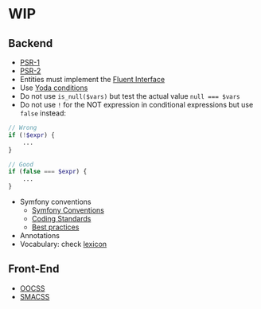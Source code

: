 # WIP

## Backend

* [PSR-1](https://github.com/php-fig/fig-standards/blob/master/accepted/PSR-1-basic-coding-standard.md)
* [PSR-2](http://www.php-fig.org/psr/psr-2)
* Entities must implement the [Fluent Interface](http://en.wikipedia.org/wiki/Fluent_interface)
* Use [Yoda conditions](http://en.wikipedia.org/wiki/Yoda_conditions)
* Do not use ``is_null($vars)`` but test the actual value ``null === $vars``
* Do not use ``!`` for the NOT expression in conditional expressions but use ``false`` instead:

```php
// Wrong
if (!$expr) {
    ...
}

// Good
if (false === $expr) {
    ...
}
```
* Symfony conventions
  * [Symfony Conventions](http://symfony.com/doc/2.7/contributing/code/conventions.html)
  * [Coding Standards](http://symfony.com/doc/2.7/contributing/code/standards.html)
  * [Best practices](http://symfony.com/doc/2.7/best_practices/index.html)
* Annotations
* Vocabulary: check [lexicon](https://docs.google.com/spreadsheets/d/1c_1bgr7nWmXdM3OI8iYcvZ8gq7VbWyQn0p-9TZf9v4M/edit?usp=sharing)

## Front-End

* [OOCSS](https://github.com/stubbornella/oocss/wiki)
* [SMACSS](https://smacss.com)
